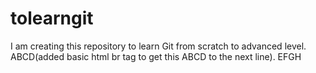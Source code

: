 # tolearngit
I am creating this repository to learn Git from scratch to advanced level.
<br>
ABCD(added basic html br tag to get this ABCD to the next line).
EFGH
